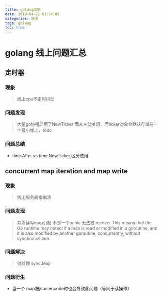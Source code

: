```yaml
---
title: golang踩坑
date: 2019-04-21 01:54:02
categories: 技术 
tags: golang
toc: true
---
```


# golang 线上问题汇总
##  定时器
### 现象
> 线上cpu不定时抖动
### 问题发现
> 大量go协程启用了NewTicker 而未主动关闭，而ticker对象会默认存储在一个最小堆上，todo
### 问题总结
- time.After vs time.NewTicker 区分使用

## concurrent map iteration and map write
### 现象
> 线上服务直接崩溃
### 问题发现
> 并发读写map引起
> 不是一个panic 无法被 recover
> This means that the Go runtime may detect if a map is read or modified in a goroutine, and it is also modified by another goroutine, concurrently, without synchronization.

### 问题解决
> 锁处理
> sync.Map
### 问题衍生
- 当一个 map被json encode时也会导致此问题（等同于读操作）


